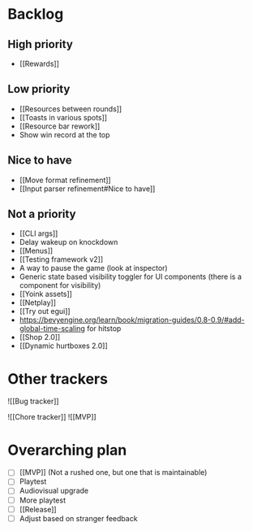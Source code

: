# Backlog
## High priority
- [[Rewards]]

## Low priority
- [[Resources between rounds]]
- [[Toasts in various spots]]
- [[Resource bar rework]]
- Show win record at the top

## Nice to have
- [[Move format refinement]]
- [[Input parser refinement#Nice to have]]

## Not a priority
- [[CLI args]]
- Delay wakeup on knockdown
- [[Menus]]
- [[Testing framework v2]]
- A way to pause the game (look at inspector)
- Generic state based visibility toggler for UI components (there is a component for visibility)
- [[Yoink assets]]
- [[Netplay]]
- [[Try out egui]]
- https://bevyengine.org/learn/book/migration-guides/0.8-0.9/#add-global-time-scaling for hitstop
- [[Shop 2.0]]
- [[Dynamic hurtboxes 2.0]]

# Other trackers
![[Bug tracker]]

![[Chore tracker]]
![[MVP]]

# Overarching plan
- [ ] [[MVP]] (Not a rushed one, but one that is maintainable)
- [ ] Playtest
- [ ] Audiovisual upgrade
- [ ] More playtest
- [ ] [[Release]]
- [ ] Adjust based on stranger feedback
